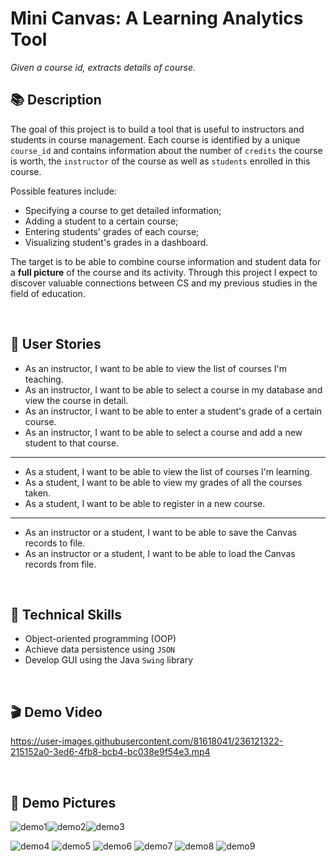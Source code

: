 # Mini Canvas: A Learning Analytics Tool

*Given a course id, extracts details of course.*

## 📚 Description

The goal of this project is to build a tool that is useful to instructors and students in course management. Each course is identified by a unique `course_id` and contains information about the number of `credits` the course is worth, the `instructor` of the course as well as `students` enrolled in this course.

Possible features include:
- Specifying a course to get detailed information;
- Adding a student to a certain course;
- Entering students' grades of each course;
- Visualizing student's grades in a dashboard.

The target is to be able to combine course information and student data for a **full picture** of the course and its activity. Through this project I expect to discover valuable connections between CS and my previous studies in the field of education.

<br>

## 📝 User Stories

- As an instructor, I want to be able to view the list of courses I'm teaching.
- As an instructor, I want to be able to select a course in my database and view the course in detail.
- As an instructor, I want to be able to enter a student's grade of a certain course.
- As an instructor, I want to be able to select a course and add a new student to that course.
***
- As a student, I want to be able to view the list of courses I'm learning.
- As a student, I want to be able to view my grades of all the courses taken.
- As a student, I want to be able to register in a new course.
***
- As an instructor or a student, I want to be able to save the Canvas records to file.
- As an instructor or a student, I want to be able to load the Canvas records from file.

<br>

## 🔭 Technical Skills
- Object-oriented programming (OOP)
- Achieve data persistence using `JSON`
- Develop GUI using the Java `Swing` library

<br>

## 🎬 Demo Video

https://user-images.githubusercontent.com/81618041/236121322-215152a0-3ed6-4fb8-bcb4-bc038e9f54e3.mp4

<br>

## 📸 Demo Pictures
![demo1](Demo_Pictures/iShot_2023-04-22_18.27.34.png)![demo2](Demo_Pictures/iShot_2023-04-22_18.27.55.png)![demo3](Demo_Pictures/iShot_2023-04-22_18.28.12.png)


![demo4](Demo_Pictures/iShot_2023-04-22_18.28.36.png)
![demo5](Demo_Pictures/iShot_2023-04-22_18.28.52.png)
![demo6](Demo_Pictures/iShot_2023-04-22_18.30.05.png)
![demo7](Demo_Pictures/iShot_2023-04-22_18.30.48.png)
![demo8](Demo_Pictures/iShot_2023-04-22_18.31.01.png)
![demo9](Demo_Pictures/iShot_2023-04-22_18.31.53.png)
